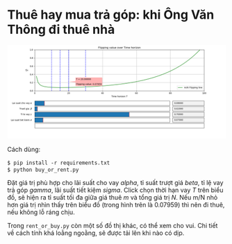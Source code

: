 Thuê hay mua trả góp: khi Ông Văn Thông đi thuê nhà
===

![Tỉ suất tối đa của giá thuê so với giá mua mà người đi mua lỗ](./figs/flipping_value_over_t.png)

Cách dùng:

    $ pip install -r requirements.txt
    $ python buy_or_rent.py
    
Đặt giá trị phù hợp cho lãi suất cho vay *alpha*, 
tỉ suất trượt giá *beta*, tỉ lệ vay trả góp *gamma*,
 lãi suất tiết kiệm *sigma*. Click chọn thời hạn vay *T*
 trên biểu đồ, sẽ hiện ra tỉ suất tối đa giữa giá thuê *m*
 và tổng giá trị *N*. Nếu m/N nhỏ hơn giá trị nhìn thấy trên
 biểu đồ (trong hình trên là 0.07959) thì nên đi thuê, nếu 
 không lỗ ráng chịu.
 
 Trong `rent_or_buy.py` còn một số đồ thị khác, có thể xem 
 cho vui. Chi tiết về cách tính khá loằng ngoằng, sẽ được 
 tải lên khi nào có dịp.
 
 
 